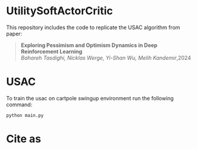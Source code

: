 # UtilitySoftActorCritic

This repository includes the code to replicate the USAC algorithm from paper:


> **Exploring Pessimism and Optimism Dynamics in Deep Reinforcement Learning**\
> _Bahareh Tasdighi, Nicklas Werge, Yi-Shan Wu, Melih Kandemir_\,2024 




# USAC
To train the usac on cartpole swingup environment run the following command:

```
python main.py
```



# Cite as
